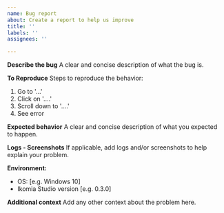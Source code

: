 ```yaml
---
name: Bug report
about: Create a report to help us improve
title: ''
labels: ''
assignees: ''

---
```


**Describe the bug**
A clear and concise description of what the bug is.

**To Reproduce**
Steps to reproduce the behavior:
1. Go to '...'
2. Click on '....'
3. Scroll down to '....'
4. See error

**Expected behavior**
A clear and concise description of what you expected to happen.

**Logs - Screenshots**
If applicable, add logs and/or screenshots to help explain your problem.

**Environment:**
 - OS: [e.g. Windows 10]
 - Ikomia Studio version [e.g. 0.3.0]

**Additional context**
Add any other context about the problem here.
